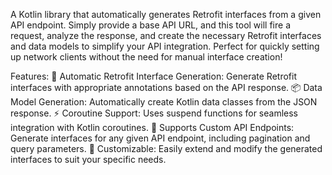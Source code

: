 A Kotlin library that automatically generates Retrofit interfaces from a given API endpoint. Simply provide a base API URL, and this tool will fire a request, analyze the response, and create the necessary Retrofit interfaces and data models to simplify your API integration. Perfect for quickly setting up network clients without the need for manual interface creation!

Features:
🚀 Automatic Retrofit Interface Generation: Generate Retrofit interfaces with appropriate annotations based on the API response.
📦 Data Model Generation: Automatically create Kotlin data classes from the JSON response.
⚡ Coroutine Support: Uses suspend functions for seamless integration with Kotlin coroutines.
🔄 Supports Custom API Endpoints: Generate interfaces for any given API endpoint, including pagination and query parameters.
🔧 Customizable: Easily extend and modify the generated interfaces to suit your specific needs.